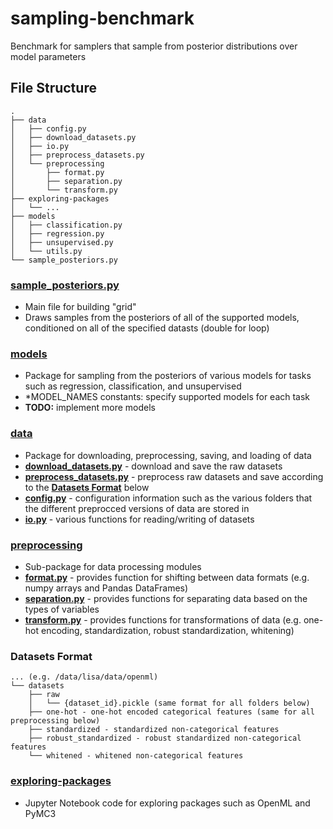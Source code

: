 # sampling-benchmark
Benchmark for samplers that sample from posterior distributions over model parameters

## File Structure
```
.
├── data
│   ├── config.py
│   ├── download_datasets.py
│   ├── io.py
│   ├── preprocess_datasets.py
│   └── preprocessing
│       ├── format.py
│       ├── separation.py
│       └── transform.py
├── exploring-packages
│   └── ...
├── models
│   ├── classification.py
│   ├── regression.py
│   ├── unsupervised.py
│   └── utils.py
└── sample_posteriors.py      
```

### [sample_posteriors.py](https://github.com/bradyneal/sampling-benchmark/blob/master/sample_posteriors.py)
* Main file for building "grid"
* Draws samples from the posteriors of all of the supported models, conditioned on all of the specified datasts (double for loop)

### [models](https://github.com/bradyneal/sampling-benchmark/tree/master/models)
* Package for sampling from the posteriors of various models for tasks such as regression, classification, and unsupervised
* *MODEL_NAMES constants: specify supported models for each task
* **TODO:** implement more models

### [data](https://github.com/bradyneal/sampling-benchmark/tree/master/data)
* Package for downloading, preprocessing, saving, and loading of data
* [**download_datasets.py**](https://github.com/bradyneal/sampling-benchmark/blob/master/data/download_datasets.py) - download and save the raw datasets
* [**preprocess_datasets.py**](https://github.com/bradyneal/sampling-benchmark/blob/master/data/preprocess_datasets.py) - preprocess raw datasets and save according to the [**Datasets Format**](https://github.com/bradyneal/sampling-benchmark#datasets-format) below
* [**config.py**](https://github.com/bradyneal/sampling-benchmark/blob/master/data/config.py) - configuration information such as the various folders that the different preprocced versions of data are stored in
* [**io.py**](https://github.com/bradyneal/sampling-benchmark/blob/master/data/io.py) - various functions for reading/writing of datasets

### [preprocessing](https://github.com/bradyneal/sampling-benchmark/tree/master/data/preprocessing)
* Sub-package for data processing modules
* [**format.py**](https://github.com/bradyneal/sampling-benchmark/blob/master/data/preprocessing/format.py) - provides function for shifting between data formats (e.g. numpy arrays and Pandas DataFrames)
* [**separation.py**](https://github.com/bradyneal/sampling-benchmark/blob/master/data/preprocessing/separation.py) - provides functions for separating data based on the types of variables
* [**transform.py**](https://github.com/bradyneal/sampling-benchmark/blob/master/data/preprocessing/transform.py) - provides functions for transformations of data (e.g. one-hot encoding, standardization, robust standardization, whitening)

### Datasets Format
```
... (e.g. /data/lisa/data/openml)
└── datasets
    ├── raw
    │   └── {dataset_id}.pickle (same format for all folders below)
    ├── one-hot - one-hot encoded categorical features (same for all preprocessing below)
    ├── standardized - standardized non-categorical features
    ├── robust_standardized - robust standardized non-categorical features
    └── whitened - whitened non-categorical features
```

### [exploring-packages](https://github.com/bradyneal/sampling-benchmark/tree/master/exploring-packages)
* Jupyter Notebook code for exploring packages such as OpenML and PyMC3
